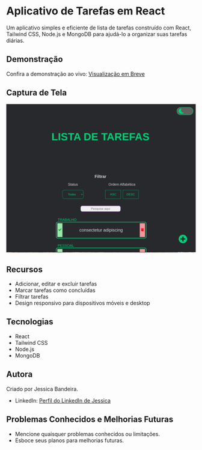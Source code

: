 # Aplicativo de Tarefas em React

Um aplicativo simples e eficiente de lista de tarefas construído com React, Tailwind CSS, Node.js e MongoDB para ajudá-lo a organizar suas tarefas diárias.

## Demonstração
Confira a demonstração ao vivo: [Visualização em Breve]()

## Captura de Tela
![Página Inicial](frontend/src/images/PrintScreenHomePage.png)

## Recursos
- Adicionar, editar e excluir tarefas
- Marcar tarefas como concluídas
- Filtrar tarefas
- Design responsivo para dispositivos móveis e desktop

## Tecnologias
- React
- Tailwind CSS
- Node.js
- MongoDB

## Autora
Criado por Jessica Bandeira.
- LinkedIn: [Perfil do LinkedIn de Jessica](https://www.linkedin.com/in/jessica-santosb/)

## Problemas Conhecidos e Melhorias Futuras
- Mencione quaisquer problemas conhecidos ou limitações.
- Esboce seus planos para melhorias futuras.